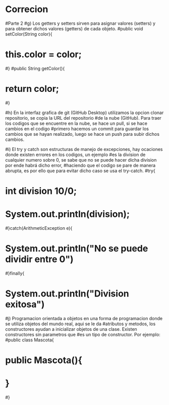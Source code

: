 # Correcion
#Parte 2
#g) Los getters y setters sirven para asignar valores (setters) y para obtener dichos valores (getters) de cada objeto.
#public void setColor(String color){
#  this.color = color;

#}
#public String getColor(){
#  return color;
#}

#h) En la interfaz grafica de git (GitHub Desktop) utilizamos la opcion clonar repositorio, se copia la URL del repositorio #de la nube (GitHub). Para traer los codigos que se encuentre en la nube, se hace un pull, si se hace cambios en el codigo #primero hacemos un commit para guardar los cambios que se hayan realizado, luego se hace un push para subir dichos cambios.

#i) El try y catch son estructuras de manejo de excepciones, hay ocaciones donde existen errores en los codigos, un ejemplo #es la division de cualquier numero sobre 0, se sabe que no se puede hacer dicha division por ende habrá dicho error, #haciendo que el codigo se pare de manera abrupta, es por ello que para evitar dicho caso se usa el try-catch.
#try{
#  int division 10/0;
#  System.out.println(division);
#}catch(ArithmeticException e){
#  System.out.println("No se puede dividir entre 0")
#}finally{
#  System.out.println("Division exitosa")

#j) Programacion orientada a objetos en una forma de programacion donde se utiliza objetos del mundo real, aqui se le da #atributos y metodos, los constructores ayudan a inicializar objetos de una clase. Existen constructores sin parametros que #es un tipo de constructor. Por ejemplo:
#public class Mascota{
#  public Mascota(){
#  }
#}


  
